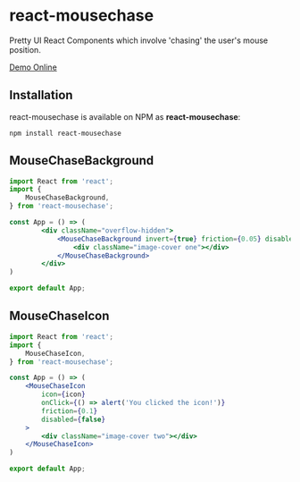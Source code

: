 # react-mousechase
Pretty UI React Components which involve 'chasing' the user's mouse position.

[Demo Online](https://englishtom.github.io/#/react-mousechase/)

## Installation

react-mousechase is available on NPM as **react-mousechase**:

```
npm install react-mousechase
```

## MouseChaseBackground

```jsx
import React from 'react';
import {
    MouseChaseBackground,
} from 'react-mousechase';

const App = () => (
        <div className="overflow-hidden">
            <MouseChaseBackground invert={true} friction={0.05} disabled={false} disabledOnMouseout={true}>
                <div className="image-cover one"></div>
            </MouseChaseBackground>
        </div>
)

export default App;
```

## MouseChaseIcon

```jsx
import React from 'react';
import {
    MouseChaseIcon,
} from 'react-mousechase';

const App = () => (
    <MouseChaseIcon 
        icon={icon} 
        onClick={() => alert('You clicked the icon!')}
        friction={0.1}
        disabled={false}
    >
        <div className="image-cover two"></div>
    </MouseChaseIcon>
)

export default App;
```
